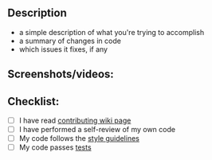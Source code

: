 ## Description

* a simple description of what you're trying to accomplish
* a summary of changes in code
* which issues it fixes, if any

## Screenshots/videos:


## Checklist:

- [ ] I have read [contributing wiki page](https://gitclone.com/github.com/AUTOMATIC1111/stable-diffusion-webui/wiki/Contributing)
- [ ] I have performed a self-review of my own code
- [ ] My code follows the [style guidelines](https://gitclone.com/github.com/AUTOMATIC1111/stable-diffusion-webui/wiki/Contributing#code-style)
- [ ] My code passes [tests](https://gitclone.com/github.com/AUTOMATIC1111/stable-diffusion-webui/wiki/Tests)
